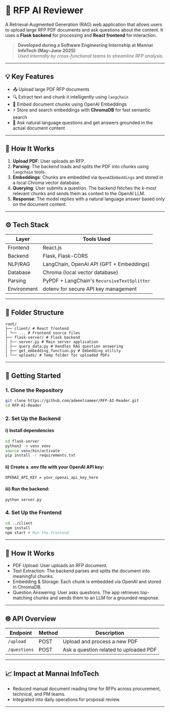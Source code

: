 # 🧠 RFP AI Reviewer

A Retrieval-Augmented Generation (RAG) web application that allows users to upload large RFP PDF documents and ask questions about the content. It uses a **Flask backend** for processing and **React frontend** for interaction.

> **Developed during a Software Engineering Internship at Mannai InfoTech (May–June 2025)**  
> *Used internally by cross-functional teams to streamline RFP analysis.*

---

## 💡 Key Features

- 📤 Upload large PDF RFP documents
- 🔍 Extract text and chunk it intelligently using `langchain`
- 🧠 Embed document chunks using OpenAI Embeddings
- ⚡ Store and search embeddings with **ChromaDB** for fast semantic search
- 💬 Ask natural language questions and get answers grounded in the actual document content

---

## 🚀 How It Works

1. **Upload PDF**: User uploads an RFP.
2. **Parsing**: The backend loads and splits the PDF into chunks using `langchain` tools.
3. **Embeddings**: Chunks are embedded via `OpenAIEmbeddings` and stored in a local Chroma vector database.
4. **Querying**: User submits a question. The backend fetches the k-most relevant chunks and sends them as context to the OpenAI LLM.
5. **Response**: The model replies with a natural language answer based only on the document content.

---

## ⚙️ Tech Stack

| Layer     | Tools Used                                  |
|-----------|---------------------------------------------|
| Frontend  | React.js                                    |
| Backend   | Flask, Flask-CORS                           |
| NLP/RAG   | LangChain, OpenAI API (GPT + Embeddings)    |
| Database  | Chroma (local vector database)              |
| Parsing   | PyPDF + LangChain's `RecursiveTextSplitter` |
| Environment | dotenv for secure API key management     |

---

## 📁 Folder Structure

```
root/
├── client/ # React frontend
│ └── ... # Frontend source files
├── flask-server/ # Flask backend
│ ├── server.py # Main server application
│ ├── query_data.py # Handles RAG question answering
│ ├── get_embedding_function.py # Embedding utility
│ └── uploads/ # Temp folder for uploaded PDFs
```

---

## 🚀 Getting Started

### 1. Clone the Repository

```bash
git clone https://github.com/adeeelsameer/RFP-AI-Reader.git
cd RFP-AI-Reader
```

### 2. Set Up the Backend

#### i) Install dependencies

```bash
cd flask-server
python3 -m venv venv
source venv/bin/activate
pip install -r requirements.txt
```

#### ii) Create a .env file with your OpenAI API key:

```env
OPENAI_API_KEY = your_openai_api_key_here
```

#### iii) Run the backend:

```bash
python server.py
```

### 4. Set Up the Frontend

```bash
cd ../client
npm install
npm start # Run the frontend
```
---

## 🧪 How It Works

- PDF Upload: User uploads an RFP document.
- Text Extraction: The backend parses and splits the document into meaningful chunks.
- Embedding & Storage: Each chunk is embedded via OpenAI and stored in ChromaDB.
- Question Answering: User asks questions. The app retrieves top-matching chunks and sends them to an LLM for a grounded response.

---

## 🌐 API Overview

| Endpoint    | Method | Description                            |
|-------------|--------|----------------------------------------|
| `/upload`   | POST   | Upload and process a new PDF           |
| `/questions`| POST   | Ask a question related to uploaded PDF |


---

## 📈 Impact at Mannai InfoTech

- Reduced manual document reading time for RFPs across procurement, technical, and PM teams.
- Integrated into daily operations for proposal review.

---

